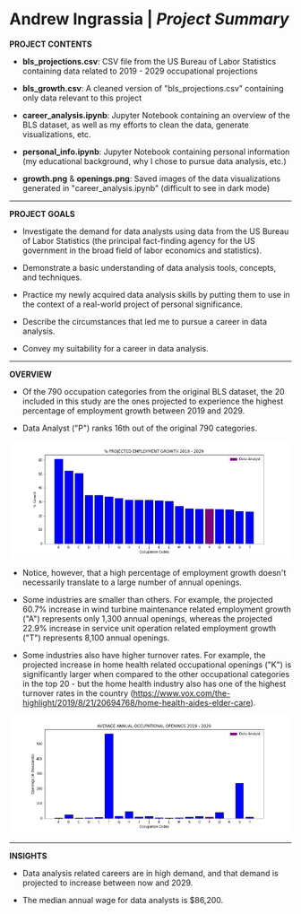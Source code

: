 # Andrew Ingrassia | *Project Summary*

**PROJECT CONTENTS**

- **bls_projections.csv**: CSV file from the US Bureau of Labor Statistics containing data related to 2019 - 2029 occupational projections

- **bls_growth.csv**: A cleaned version of "bls_projections.csv" containing only data relevant to this project

- **career_analysis.ipynb**: Jupyter Notebook containing an overview of the BLS dataset, as well as my efforts to clean the data, generate visualizations, etc.

- **personal_info.ipynb**: Jupyter Notebook containing personal information (my educational background, why I chose to pursue data analysis, etc.)

- **growth.png** & **openings.png**: Saved images of the data visualizations generated in "career_analysis.ipynb" (difficult to see in dark mode)

***

**PROJECT GOALS**

- Investigate the demand for data analysts using data from the US Bureau of Labor Statistics (the principal fact-finding agency for the US government in the broad field of labor economics and statistics).

- Demonstrate a basic understanding of data analysis tools, concepts, and techniques.

- Practice my newly acquired data analysis skills by putting them to use in the context of a real-world project of personal significance.

- Describe the circumstances that led me to pursue a career in data analysis.

- Convey my suitability for a career in data analysis.

***

**OVERVIEW**
- Of the 790 occupation categories from the original BLS dataset, the 20 included in this study are the ones projected to experience the highest percentage of employment growth between 2019 and 2029.

- Data Analyst ("P") ranks 16th out of the original 790 categories.

![Occupation Growth](growth.png)

- Notice, however, that a high percentage of employment growth doesn't necessarily translate to a large number of annual openings.

- Some industries are smaller than others. For example, the projected 60.7% increase in wind turbine maintenance related employment growth ("A") represents only 
1,300 annual openings, whereas the projected 22.9% increase in service unit operation related employment growth ("T") represents 8,100 annual openings.

- Some industries also have higher turnover rates. For example, the projected increase in home health related occupational openings ("K") is significantly larger 
when compared to the other occupational categories in the top 20 - but the home health industry also has one of the highest turnover rates in the country 
(https://www.vox.com/the-highlight/2019/8/21/20694768/home-health-aides-elder-care).

![Occupation Openings](openings.png)

***

**INSIGHTS**

- Data analysis related careers are in high demand, and that demand is projected to increase between now and 2029.

- The median annual wage for data analysts is $86,200.
